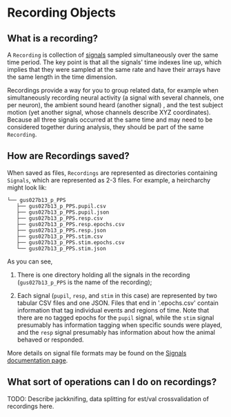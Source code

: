 # Recording Objects

## What is a recording?

A `Recording` is collection of [signals](signals.md) sampled simultaneously over the same time period. The key point is that all the signals' time indexes line up, which implies that they were sampled at the same rate and have their arrays have the same length in the time dimension.

Recordings provide a way for you to group related data, for example when simultaneously recording neural activity (a signal with several channels, one per neuron), the ambient sound heard (another signal) , and the test subject motion (yet another signal, whose channels describe XYZ coordinates). Because all three signals occurred at the same time and may need to be considered together during analysis, they should be part of the same `Recording`.

## How are Recordings saved?

When saved as files, `Recordings` are represented as directories containing `Signals`, which are represented as 2-3 files. For example, a heircharchy might look lik:

```
└── gus027b13_p_PPS
   ├── gus027b13_p_PPS.pupil.csv
   ├── gus027b13_p_PPS.pupil.json
   ├── gus027b13_p_PPS.resp.csv
   ├── gus027b13_p_PPS.resp.epochs.csv
   ├── gus027b13_p_PPS.resp.json
   ├── gus027b13_p_PPS.stim.csv
   ├── gus027b13_p_PPS.stim.epochs.csv
   └── gus027b13_p_PPS.stim.json 
```

As you can see, 

   1. There is one directory holding all the signals in the recording (`gus027b13_p_PPS` is the name of the recording);

   2. Each signal (`pupil`, `resp`, and `stim` in this case) are represented by two tabular CSV files and one JSON. Files that end in '.epochs.csv' contain information that tag individual events and regions of time. Note that there are no tagged epochs for the `pupil` signal, while the `stim` signal presumably has information tagging when specific sounds were played, and the `resp` signal presumably has information about how the animal behaved or responded.

More details on signal file formats may be found on the [Signals documentation page](signal.md).


## What sort of operations can I do on recordings?

TODO: Describe jackknifing, data splitting for est/val crossvalidation of recordings here. 

